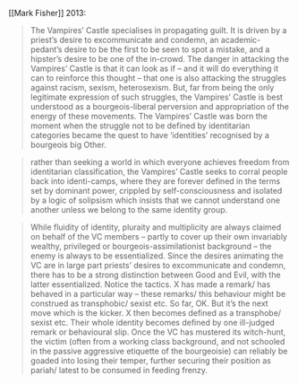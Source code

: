 [[Mark Fisher]] 2013:

> The Vampires’ Castle specialises in propagating guilt. It is driven by a priest’s desire to excommunicate and condemn, an academic-pedant’s desire to be the first to be seen to spot a mistake, and a hipster’s desire to be one of the in-crowd. The danger in attacking the Vampires’ Castle is that it can look as if – and it will do everything it can to reinforce this thought – that one is also attacking the struggles against racism, sexism, heterosexism. But, far from being the only legitimate expression of such struggles, the Vampires’ Castle is best understood as a bourgeois-liberal perversion and appropriation of the energy of these movements. The Vampires’ Castle was born the moment when the struggle not to be defined by identitarian categories became the quest to have ‘identities’ recognised by a bourgeois big Other.

> rather than seeking a world in which everyone achieves freedom from identitarian classification, the Vampires’ Castle seeks to corral people back into identi-camps, where they are forever defined in the terms set by dominant power, crippled by self-consciousness and isolated by a logic of solipsism which insists that we cannot understand one another unless we belong to the same identity group.

> While fluidity of identity, pluraity and multiplicity are always claimed on behalf of the VC members – partly to cover up their own invariably wealthy, privileged or bourgeois-assimilationist background – the enemy is always to be essentialized. Since the desires animating the VC are in large part priests’ desires to excommunicate and condemn, there has to be a strong distinction between Good and Evil, with the latter essentialized. Notice the tactics. X has made a remark/ has behaved in a particular way – these remarks/ this behaviour might be construed as transphobic/ sexist etc. So far, OK. But it’s the next move which is the kicker. X then becomes defined as a transphobe/ sexist etc. Their whole identity becomes defined by one ill-judged remark or behavioural slip. Once the VC has mustered its witch-hunt, the victim (often from a working class background, and not schooled in the passive aggressive etiquette of the bourgeoisie) can reliably be goaded into losing their temper, further securing their position as pariah/ latest to be consumed in feeding frenzy.